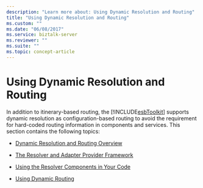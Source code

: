 ```yaml
---
description: "Learn more about: Using Dynamic Resolution and Routing"
title: "Using Dynamic Resolution and Routing"
ms.custom: ""
ms.date: "06/08/2017"
ms.service: biztalk-server
ms.reviewer: ""
ms.suite: ""
ms.topic: concept-article
---
```

# Using Dynamic Resolution and Routing
In addition to itinerary-based routing, the [!INCLUDE[esbToolkit](../includes/esbtoolkit-md.md)] supports dynamic resolution as configuration-based routing to avoid the requirement for hard-coded routing information in components and services. This section contains the following topics:  
  
-   [Dynamic Resolution and Routing Overview](../esb-toolkit/dynamic-resolution-and-routing-overview.md)  
  
-   [The Resolver and Adapter Provider Framework](../esb-toolkit/the-resolver-and-adapter-provider-framework.md)  
  
-   [Using the Resolver Components in Your Code](../esb-toolkit/using-the-resolver-components-in-your-code.md)  
  
-   [Using Dynamic Routing](../esb-toolkit/using-dynamic-routing.md)
